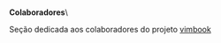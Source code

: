  \
**<span>Colaboradores</span>**\

Seção dedicada aos colaboradores do projeto
[vimbook](http://code.google.com/p/vimbook)
